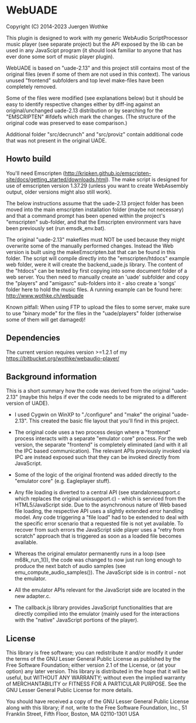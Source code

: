# WebUADE

Copyright (C) 2014-2023 Juergen Wothke

This plugin is designed to work with my generic WebAudio ScriptProcessor music player (see separate project)
but the API exposed by the lib can be used in any JavaScipt program (it should look familiar to anyone 
that has ever done some sort of music player plugin). 

WebUADE is based on "uade-2.13" and this project still contains most of the original files (even if some of them are 
not used in this context). The various unused "frontend" subfolders and top level make-files have been completely removed. 

Some of the files were modified (see explanations below) but it should be easy to identify respective changes either 
by diff-ing against an original/unchanged uade-2.13 distribution or by searching for the "EMSCRIPTEN" #ifdefs which 
mark the changes. (The structure of the original code was preserved to ease comparison.)

Additional folder "src/decrunch" and "src/proviz" contain additional code that was not present in the original UADE.

## Howto build

You'll need Emscripten (http://kripken.github.io/emscripten-site/docs/getting_started/downloads.html). The make script 
is designed for use of emscripten version 1.37.29 (unless you want to create WebAssembly output, older versions might 
also still work).

The below instructions assume that the uade-2.13 project folder has been moved into the main emscripten 
installation folder (maybe not necessary) and that a command prompt has been opened within the 
project's "emscripten" sub-folder, and that the Emscripten environment vars have been previously 
set (run emsdk_env.bat).

The original "uade-2.13" makefiles must NOT be used because they might overwrite some of the manually performed changes. 
Instead the Web version is built using the makeEmscripten.bat that can be found in this folder. The script will compile 
directly into the "emscripten/htdocs" example web folder, were it will create the backend_uade.js library. The content of 
the "htdocs" can be tested by first copying into some document folder of a web server. You then need to manually create 
an 'uade' subfolder and copy the "players" and "amigasrc" sub-folders into it - also create a 'songs' folder here to 
hold the music files. A running example can be found here: http://www.wothke.ch/webuade

Known pitfall: When using FTP to upload the files to some server, make sure to use "binary mode" for the
files in the "uade/players" folder (otherwise some of them will get damaged)!


## Dependencies

The current version requires version >=1.2.1 of my https://bitbucket.org/wothke/webaudio-player/


## Background information

This is a short summary how the code was derived from the original "uade-2.13" (maybe this helps if ever the code 
needs to be migrated to a different version of UADE).

- I used Cygwin on WinXP to "./configure" and "make" the original "uade-2.13". This created the basic file layout that 
you'll find in this project.

- The original code uses a two process design where a "frontend" process interacts with a separate "emulator core" 
process. For the web version, the separate "frontend" is completely eliminated (and with it all the IPC based 
communication). The relevant APIs previously invoked via IPC are instead exposed such that they can be invoked 
directly from JavaScript.

- Some of the logic of the original frontend was added directly to the "emulator core" (e.g. Eagleplayer stuff).

- Any file loading is diverted to a central API (see standalonesupport.c which replaces the original unixsupport.c) - 
which is serviced from the HTML5/JavaScript side. Due to the asynchronous nature of Web based file loading, the 
respective API uses a slightly extended error handling model. Any code triggering a "file load" had to be extended 
to deal with the specific error scenario that a requested file is not yet available. To recover from such errors the 
JavaScript side player uses a "retry from scratch" approach that is triggered as soon as a loaded file becomes available.

- Whereas the original emulator permanently runs in a loop (see m68k_run_1()), the code was changed to now just run long
enough to produce the next batch of audio samples (see emu_compute_audio_samples()). The JavaScript side is in control - 
not the emulator.

- All the emulator APIs relevant for the JavaScript side are located in the new adapter.c. 

- The callback.js library provides JavaScript functionalities that are directly compilied into the emulator (mainly used 
for the interactions with the "native" JavaScript portions of the player). 


 
## License

This library is free software; you can redistribute it and/or modify it
under the terms of the GNU Lesser General Public License as published by
the Free Software Foundation; either version 2.1 of the License, or (at
your option) any later version. This library is distributed in the hope
that it will be useful, but WITHOUT ANY WARRANTY; without even the implied
warranty of MERCHANTABILITY or FITNESS FOR A PARTICULAR PURPOSE. See the
GNU Lesser General Public License for more details.

You should have received a copy of the GNU Lesser General Public
License along with this library; if not, write to the Free Software
Foundation, Inc., 51 Franklin Street, Fifth Floor, Boston, MA  02110-1301 USA



